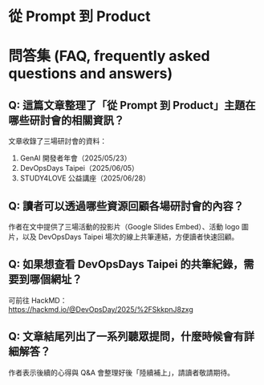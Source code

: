 # 從 Prompt 到 Product

# 問答集 (FAQ, frequently asked questions and answers)

## Q: 這篇文章整理了「從 Prompt 到 Product」主題在哪些研討會的相關資訊？
文章收錄了三場研討會的資料：  
1. GenAI 開發者年會（2025/05/23）  
2. DevOpsDays Taipei（2025/06/05）  
3. STUDY4LOVE 公益講座（2025/06/28）

## Q: 讀者可以透過哪些資源回顧各場研討會的內容？
作者在文中提供了三場活動的投影片（Google Slides Embed）、活動 logo 圖片，以及 DevOpsDays Taipei 場次的線上共筆連結，方便讀者快速回顧。

## Q: 如果想查看 DevOpsDays Taipei 的共筆紀錄，需要到哪個網址？
可前往 HackMD：  
https://hackmd.io/@DevOpsDay/2025/%2FSkkpnJ8zxg

## Q: 文章結尾列出了一系列聽眾提問，什麼時候會有詳細解答？
作者表示後續的心得與 Q&A 會整理好後「陸續補上」，請讀者敬請期待。